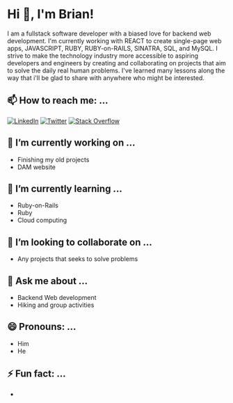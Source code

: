 <!-- <div class="header">
  <p>Hey, I'm </p>
  <span>Brian Wangila</span> 
  <p>Fullstack Software Developer</p>
</div> -->

# Hi 👋, I'm Brian!

I am a fullstack software developer with a biased love for backend web development. I'm currently working with REACT to create single-page web apps, JAVASCRIPT, RUBY, RUBY-on-RAILS, SINATRA, SQL, and MySQL. I strive to make the technology industry more accessible to aspiring developers and engineers by creating and collaborating on projects that aim to solve the daily real human problems. I've learned many lessons along the way that i'll be glad to share with anywhere who might be interested.

<!--
**BrianWangila/BrianWangila** is a ✨ _special_ ✨ repository because its `README.md` (this file) appears on your GitHub profile.

Here are some ideas to get you started:

-->
## 📫 How to reach me: ...
[![LinkedIn](https://img.shields.io/badge/linkedin-%230077B5.svg?style=for-the-badge&logo=linkedin&logoColor=white)]() 
[![Twitter](https://img.shields.io/badge/Twitter-%231DA1F2.svg?style=for-the-badge&logo=Twitter&logoColor=white)]() 
[![Stack Overflow](https://img.shields.io/badge/-Stackoverflow-FE7A16?style=for-the-badge&logo=stack-overflow&logoColor=white)]() 



## 🔭 I’m currently working on ...
- Finishing my old projects
- DAM website

## 🌱 I’m currently learning ...
- Ruby-on-Rails
- Ruby
- Cloud computing

## 👯 I’m looking to collaborate on ...
- Any projects that seeks to solve problems

## 💬 Ask me about ...
- Backend Web development
- Hiking and group activities

## 😄 Pronouns: ...
- Him
- He

## ⚡ Fun fact: ...
- 

